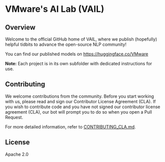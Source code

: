 # VMware's AI Lab (VAIL)

## Overview

Welcome to the official GitHub home of VAIL, where we publish (hopefully) helpful tidbits to advance the open-source NLP community!

You can find our published models on https://huggingface.co/VMware 

**Note:** Each project is in its own subfolder with dedicated instructions for use.

## Contributing

We welcome contributions from the community. Before you start working with us, please read and sign our Contributor License Agreement (CLA). If you wish to contribute code and you have not signed our contributor license agreement (CLA), our bot will prompt you to do so when you open a Pull Request.

For more detailed information, refer to [CONTRIBUTING_CLA.md](CONTRIBUTING_CLA.md).

## License

Apache 2.0
